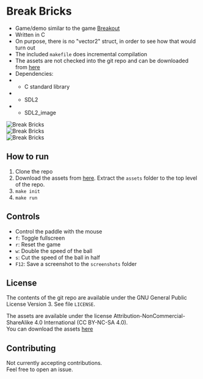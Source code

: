# Break Bricks

- Game/demo similar to the game [Breakout](https://en.wikipedia.org/wiki/Breakout_(video_game))
- Written in C
- On purpose, there is no "vector2" struct, in order to see how that would turn out
- The included `makefile` does incremental compilation
- The assets are not checked into the git repo and can be downloaded from [here](https://github.com/Costava/break-bricks/releases/tag/assets)
- Dependencies:
- - C standard library
- - SDL2
- - SDL2_image

![Break Bricks](https://i.imgur.com/eQeMZWc.png)  
![Break Bricks](https://i.imgur.com/xkX8MjZ.png)  
![Break Bricks](https://i.imgur.com/tKcg5cx.gif)  

## How to run

1. Clone the repo
2. Download the assets from [here](https://github.com/Costava/break-bricks/releases/tag/assets). Extract the `assets` folder to the top level of the repo.
3. `make init`
4. `make run`

## Controls
- Control the paddle with the mouse
- `f`: Toggle fullscreen
- `r`: Reset the game
- `w`: Double the speed of the ball
- `s`: Cut the speed of the ball in half
- `F12`: Save a screenshot to the `screenshots` folder

## License
The contents of the git repo are available under the GNU General Public License Version 3. See file `LICENSE`.

The assets are available under the license Attribution-NonCommercial-ShareAlike 4.0 International (CC BY-NC-SA 4.0).  
You can download the assets [here](https://github.com/Costava/break-bricks/releases/tag/assets)

## Contributing
Not currently accepting contributions.  
Feel free to open an issue.
